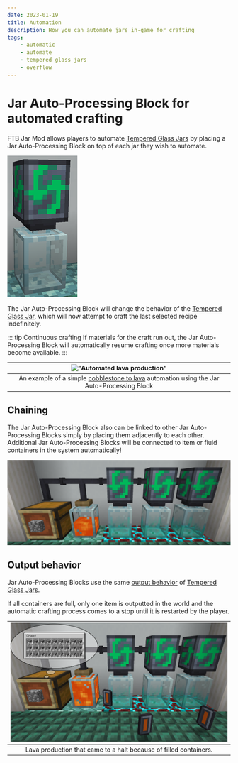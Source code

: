 ```yaml
---
date: 2023-01-19
title: Automation
description: How you can automate jars in-game for crafting
tags:
    - automatic
    - automate
    - tempered glass jars
    - overflow
---
```


# Jar Auto-Processing Block for automated crafting

FTB Jar Mod allows players to automate [Tempered Glass Jars](./Tempered%20Glass%20Jars.md) by placing a Jar Auto-Processing Block on top of each jar they wish to automate.

![The Jar Auto-Processing Block placed on top of a Tempered Glass Jar](./_assets/Automation/japb-front.png "The Jar Auto-Processing Block placed on top of a Tempered Glass Jar")

The Jar Auto-Processing Block will change the behavior of the [Tempered Glass Jar](./Tempered%20Glass%20Jars.md), which will now attempt to craft the last selected recipe indefinitely.

::: tip Continuous crafting
If materials for the craft run out, the Jar Auto-Processing Block will automatically resume crafting once more materials become available.
:::

| !["Automated lava production"](./_assets/Automation/cobble-to-lava-automation.gif "Automated lava production") |
|:--:|
| An example of a simple [cobblestone to lava](../KubeJS%20Integration/Tempered%20Glass%20Jar%20Recipes.md#cobblestone-to-lava-under-high-temperature) automation using the Jar Auto-Processing Block |

## Chaining

The Jar Auto-Processing Block also can be linked to other Jar Auto-Processing Blocks simply by placing them adjacently to each other. Additional Jar Auto-Processing Blocks will be connected to item or fluid containers in the system automatically!

!["Chained automation blocks"](./_assets/Automation/chained-japb.png "Chained automation blocks")

## Output behavior

Jar Auto-Processing Blocks use the same [output behavior](./Tempered%20Glass%20Jars.md#output-behavior) of [Tempered Glass Jars](./tempered-glass-jars.md).

If all containers are full, only one item is outputted in the world and the automatic crafting process comes to a stop until it is restarted by the player.

| !["Lava production full"](./_assets/Automation/output-in-world.png "Lava production full") |
|:--:|
| Lava production that came to a halt because of filled containers. |
